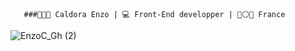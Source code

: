        ###👨🏻‍💻 Caldora Enzo | 💻 Front-End developper | 🔵⚪🔴 France

![EnzoC_Gh (2)](https://github.com/EnzoCaldora/EnzoCaldora/assets/134298442/49d831c8-f7f5-4523-9116-1937440b3034)




<!--




**EnzoCaldora/EnzoCaldora** is a ✨ _special_ ✨ repository because its `README.md` (this file) appears on your GitHub profile.

Here are some ideas to get you started:

- 🔭 I’m currently working on ...
- 🌱 I’m currently learning ...
- 👯 I’m looking to collaborate on ...
- 🤔 I’m looking for help with ...
- 💬 Ask me about ...
- 📫 How to reach me: ...
- 😄 Pronouns: ...
- ⚡ Fun fact: ...
-->
